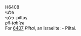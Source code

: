 <body>
  <p>H6408<br>  פּלטי  <br> פִּלטַּי  ‎  pilṭay  <br><i>pil-tah‘ee </i><br>For <a href="h6407.htm">6407</a>  <i>Piltai</i>, an Israelite: - Piltai.<br></p>
 </body>